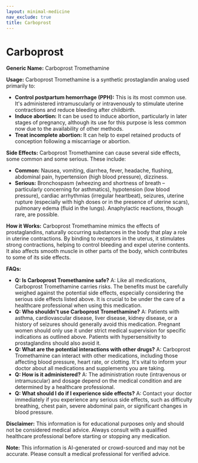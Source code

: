 ```yaml
---
layout: minimal-medicine
nav_exclude: true
title: Carboprost
---
```


# Carboprost

**Generic Name:** Carboprost Tromethamine

**Usage:** Carboprost Tromethamine is a synthetic prostaglandin analog used primarily to:

* **Control postpartum hemorrhage (PPH):** This is its most common use.  It's administered intramuscularly or intravenously to stimulate uterine contractions and reduce bleeding after childbirth.
* **Induce abortion:**  It can be used to induce abortion, particularly in later stages of pregnancy, although its use for this purpose is less common now due to the availability of other methods.
* **Treat incomplete abortion:**  It can help to expel retained products of conception following a miscarriage or abortion.

**Side Effects:** Carboprost Tromethamine can cause several side effects, some common and some serious. These include:

* **Common:** Nausea, vomiting, diarrhea, fever, headache, flushing, abdominal pain, hypertension (high blood pressure), dizziness.
* **Serious:** Bronchospasm (wheezing and shortness of breath – particularly concerning for asthmatics), hypotension (low blood pressure), cardiac arrhythmias (irregular heartbeat), seizures, uterine rupture (especially with high doses or in the presence of uterine scars), pulmonary edema (fluid in the lungs).  Anaphylactic reactions, though rare, are possible.

**How it Works:** Carboprost Tromethamine mimics the effects of prostaglandins, naturally occurring substances in the body that play a role in uterine contractions. By binding to receptors in the uterus, it stimulates strong contractions, helping to control bleeding and expel uterine contents.  It also affects smooth muscle in other parts of the body, which contributes to some of its side effects.

**FAQs:**

* **Q: Is Carboprost Tromethamine safe?** A:  Like all medications, Carboprost Tromethamine carries risks.  The benefits must be carefully weighed against the potential side effects, especially considering the serious side effects listed above. It is crucial to be under the care of a healthcare professional when using this medication.
* **Q: Who shouldn't use Carboprost Tromethamine?** A: Patients with asthma, cardiovascular disease, liver disease, kidney disease, or a history of seizures should generally avoid this medication.  Pregnant women should only use it under strict medical supervision for specific indications as outlined above.  Patients with hypersensitivity to prostaglandins should also avoid it.
* **Q: What are the potential interactions with other drugs?** A: Carboprost Tromethamine can interact with other medications, including those affecting blood pressure, heart rate, or clotting.  It's vital to inform your doctor about all medications and supplements you are taking.
* **Q: How is it administered?** A:  The administration route (intravenous or intramuscular) and dosage depend on the medical condition and are determined by a healthcare professional.
* **Q: What should I do if I experience side effects?** A:  Contact your doctor immediately if you experience any serious side effects, such as difficulty breathing, chest pain, severe abdominal pain, or significant changes in blood pressure.


**Disclaimer:** This information is for educational purposes only and should not be considered medical advice. Always consult with a qualified healthcare professional before starting or stopping any medication.


**Note:** This information is AI-generated or crowd-sourced and may not be accurate. Please consult a medical professional for verified advice.